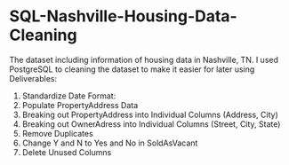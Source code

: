 # SQL-Nashville-Housing-Data-Cleaning
The dataset including information of housing data in Nashville, TN. I used PostgreSQL to cleaning the dataset to make it easier for later using
Deliverables:
1. Standardize Date Format:
2. Populate PropertyAddress Data
3. Breaking out PropertyAddress into Individual Columns (Address, City)
4. Breaking out OwnerAdress into Individual Columns (Street, City, State)
5. Remove Duplicates
6. Change Y and N to Yes and No in SoldAsVacant
7. Delete Unused Columns

